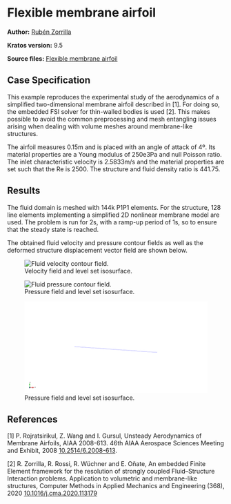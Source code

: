 # Flexible membrane airfoil

**Author:** [Rubén Zorrilla](https://github.com/rubenzorrilla)

**Kratos version:** 9.5

**Source files:** [Flexible membrane airfoil](https://github.com/KratosMultiphysics/Examples/tree/master/fluid_structure_interaction/validation/embedded_fsi_membrane_airfoil/source)

## Case Specification
This example reproduces the experimental study of the aerodynamics of a simplified two-dimensional membrane airfoil described in [1]. For doing so, the embedded FSI solver for thin-walled bodies is used [2]. This makes possible to avoid the common preprocessing and mesh entangling issues arising when dealing with volume meshes around membrane-like structures.

The airfoil measures 0.15m and is placed with an angle of attack of 4º. Its material properties are a Young modulus of 250e3Pa and null Poisson ratio. The inlet characteristic velocity is 2.5833m/s and the material properties are set such that the Re is 2500. The structure and fluid density ratio is 441.75.

## Results
The fluid domain is meshed with 144k P1P1 elements. For the structure, 128 line elements implementing a simplified 2D nonlinear membrane model are used. The problem is run for 2s, with a ramp-up period of 1s, so to ensure that the steady state is reached.

The obtained fluid velocity and pressure contour fields as well as the deformed structure displacement vector field are shown below.

<p align="center">
<figure>
  <img src="data/embedded_fsi_membrane_airfoil_fluid_v.gif" alt="Fluid velocity contour field." style="width: 600px;"/>
  <figcaption>Velocity field and level set isosurface.</figcaption>
</figure>
</p>

<p align="center">
<figure>
  <img src="data/embedded_fsi_membrane_airfoil_fluid_p.gif" alt="Fluid pressure contour field." style="width: 600px;"/>
  <figcaption>Pressure field and level set isosurface.</figcaption>
</figure>
</p>

<p align="center">
<figure>
  <img src="data/embedded_fsi_membrane_airfoil_structure_u.gif" alt="Structure displacement vector field." style="width: 600px;"/>
  <figcaption>Pressure field and level set isosurface.</figcaption>
</figure>
</p>

## References
[1] P. Rojratsirikul, Z. Wang and I. Gursul, Unsteady Aerodynamics of Membrane Airfoils, AIAA 2008-613. 46th AIAA Aerospace Sciences Meeting and Exhibit, 2008 [10.2514/6.2008-613](https://doi.org/10.2514/6.2008-613).

[2] R. Zorrilla, R. Rossi, R. Wüchner and E. Oñate, An embedded Finite Element framework for the resolution of strongly coupled Fluid–Structure Interaction problems. Application to volumetric and membrane-like structures, Computer Methods in Applied Mechanics and Engineering (368), 2020 [10.1016/j.cma.2020.113179](https://doi.org/10.1016/j.cma.2020.113179)
